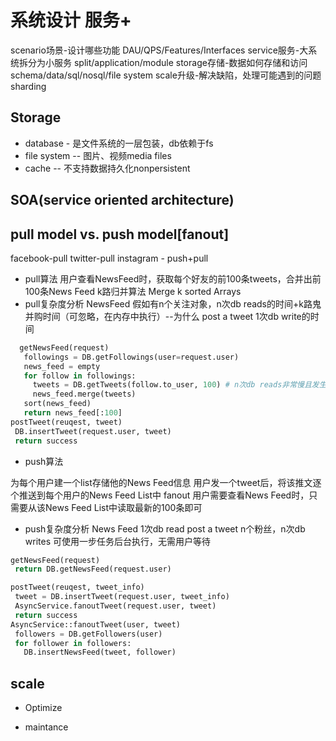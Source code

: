 # 系统设计 服务+

scenario场景-设计哪些功能 DAU/QPS/Features/Interfaces 
service服务-大系统拆分为小服务 split/application/module
storage存储-数据如何存储和访问 schema/data/sql/nosql/file system
scale升级-解决缺陷，处理可能遇到的问题 sharding

## Storage

- database - 是文件系统的一层包装，db依赖于fs
- file system -- 图片、视频media files
- cache -- 不支持数据持久化nonpersistent

## SOA(service oriented architecture)

## pull model vs. push model[fanout]

facebook-pull
twitter-pull
instagram - push+pull

- pull算法
 用户查看NewsFeed时，获取每个好友的前100条tweets，合并出前100条News Feed
   k路归并算法 Merge k sorted Arrays
- pull复杂度分析
 NewsFeed 假如有n个关注对象，n次db reads的时间+k路鬼并购时间（可忽略，在内存中执行）--为什么
 post a tweet 1次db write的时间

```python
  getNewsFeed(request)
   followings = DB.getFollowings(user=request.user)
   news_feed = empty
   for follow in followings:
     tweets = DB.getTweets(follow.to_user, 100) # n次db reads非常慢且发生在用户获得Feed的请求过程中
     news_feed.merge(tweets)
   sort(news_feed)
   return news_feed[:100]
postTweet(reuqest, tweet)
 DB.insertTweet(request.user, tweet)
 return success 
```

- push算法

为每个用户建一个list存储他的News Feed信息
用户发一个tweet后，将该推文逐个推送到每个用户的News Feed List中
 fanout
用户需要查看News Feed时，只需要从该News Feed List中读取最新的100条即可

- push复杂度分析
 News Feed 1次db read
 post a tweet n个粉丝，n次db writes
   可使用一步任务后台执行，无需用户等待

```python
getNewsFeed(request)
 return DB.getNewsFeed(request.user)

postTweet(reuqest, tweet_info)
 tweet = DB.insertTweet(request.user, tweet_info)
 AsyncService.fanoutTweet(request.user, tweet)
 return success 
AsyncService::fanoutTweet(user, tweet)
 followers = DB.getFollowers(user)
 for follower in followers:
   DB.insertNewsFeed(tweet, follower)

```

## scale

- Optimize

- maintance